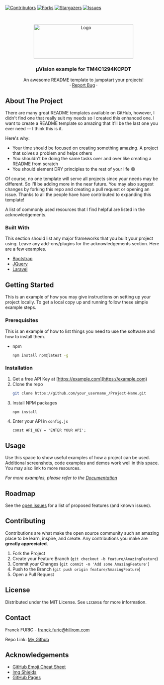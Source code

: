 <!--
*** Thanks for checking out the Best-README-Template. If you have a suggestion
*** that would make this better, please fork the repo and create a pull request
*** or simply open an issue with the tag "enhancement".
*** Thanks again! Now go create something AMAZING! :D
-->



<!-- PROJECT SHIELDS -->
<!--
*** I'm using markdown "reference style" links for readability.
*** Reference links are enclosed in brackets [ ] instead of parentheses ( ).
*** See the bottom of this document for the declaration of the reference variables
*** for contributors-url, forks-url, etc. This is an optional, concise syntax you may use.
*** https://www.markdownguide.org/basic-syntax/#reference-style-links
-->
[![Contributors][contributors-shield]][contributors-url]
[![Forks][forks-shield]][forks-url]
[![Stargazers][stars-shield]][stars-url]
[![Issues][issues-shield]][issues-url]


<br />
<p align="center">
  <a href="https://www.google.com/search?q=hillrom&rlz=1C1GCEB_enFR960FR960&sxsrf=ALeKk00-e2siy3FXApBOwrzDKtTtTq8hig:1626471441046&tbm=isch&source=iu&ictx=1&fir=VHKhhGU5j6oeZM%252CC1FRpM6AvtwrqM%252C%252Fm%252F09xwxg&vet=1&usg=AI4_-kS2CyWkyb4GVVnG3fsUlK57Rxo-kw&sa=X&ved=2ahUKEwjb8uujxujxAhVCyqQKHY4UACIQ_B16BAg3EAI#imgrc=VHKhhGU5j6oeZM">
    <img src="https://upload.wikimedia.org/wikipedia/en/thumb/0/0d/Logo-hillrom-1-.svg/320px-Logo-hillrom-1-.svg.png" alt="Logo" width="320" height="111">
  </a>

  <h3 align="center">µVision example for TM4C1294KCPDT</h3>

  <p align="center">
    An awesome README template to jumpstart your projects!
    <br />
    ·
    <a href="https://github.com/francknos/SmallProjectForTests/issues">Report Bug</a>
    ·
  </p>
</p>




<!-- TABLE OF CONTENTS 
<details open="open">
  <summary>Table of Contents</summary>
  <ol>
    <li>
      <a href="#about-the-project">About The Project</a>
      <ul>
        <li><a href="#built-with">Built With</a></li>
      </ul>
    </li>
    <li>
      <a href="#getting-started">Getting Started</a>
      <ul>
        <li><a href="#prerequisites">Prerequisites</a></li>
        <li><a href="#installation">Installation</a></li>
      </ul>
    </li>
    <li><a href="#usage">Usage</a></li>
    <li><a href="#roadmap">Roadmap</a></li>
    <li><a href="#contributing">Contributing</a></li>
    <li><a href="#license">License</a></li>
    <li><a href="#contact">Contact</a></li>
    <li><a href="#acknowledgements">Acknowledgements</a></li>
  </ol>
</details>
-->



<!-- ABOUT THE PROJECT -->
## About The Project

There are many great README templates available on GitHub, however, I didn't find one that really suit my needs so I created this enhanced one. I want to create a README template so amazing that it'll be the last one you ever need -- I think this is it.

Here's why:
* Your time should be focused on creating something amazing. A project that solves a problem and helps others
* You shouldn't be doing the same tasks over and over like creating a README from scratch
* You should element DRY principles to the rest of your life :smile:

Of course, no one template will serve all projects since your needs may be different. So I'll be adding more in the near future. You may also suggest changes by forking this repo and creating a pull request or opening an issue. Thanks to all the people have have contributed to expanding this template!

A list of commonly used resources that I find helpful are listed in the acknowledgements.

### Built With

This section should list any major frameworks that you built your project using. Leave any add-ons/plugins for the acknowledgements section. Here are a few examples.
* [Bootstrap](https://getbootstrap.com)
* [JQuery](https://jquery.com)
* [Laravel](https://laravel.com)



<!-- GETTING STARTED -->
## Getting Started

This is an example of how you may give instructions on setting up your project locally.
To get a local copy up and running follow these simple example steps.

### Prerequisites

This is an example of how to list things you need to use the software and how to install them.
* npm
  ```sh
  npm install npm@latest -g
  ```

### Installation

1. Get a free API Key at [https://example.com](https://example.com)
2. Clone the repo
   ```sh
   git clone https://github.com/your_username_/Project-Name.git
   ```
3. Install NPM packages
   ```sh
   npm install
   ```
4. Enter your API in `config.js`
   ```JS
   const API_KEY = 'ENTER YOUR API';
   ```



<!-- USAGE EXAMPLES -->
## Usage

Use this space to show useful examples of how a project can be used. Additional screenshots, code examples and demos work well in this space. You may also link to more resources.

_For more examples, please refer to the [Documentation](https://example.com)_



<!-- ROADMAP -->
## Roadmap

See the [open issues](https://github.com/othneildrew/Best-README-Template/issues) for a list of proposed features (and known issues).



<!-- CONTRIBUTING -->
## Contributing

Contributions are what make the open source community such an amazing place to be learn, inspire, and create. Any contributions you make are **greatly appreciated**.

1. Fork the Project
2. Create your Feature Branch (`git checkout -b feature/AmazingFeature`)
3. Commit your Changes (`git commit -m 'Add some AmazingFeature'`)
4. Push to the Branch (`git push origin feature/AmazingFeature`)
5. Open a Pull Request



<!-- LICENSE -->
## License

Distributed under the MIT License. See `LICENSE` for more information.



<!-- CONTACT -->
## Contact

Franck FURIC - franck.furic@hillrom.com

Repo Link: [My Github](https://github.com/francknos/SmallProjectForTests/issues)



<!-- ACKNOWLEDGEMENTS -->
## Acknowledgements
* [GitHub Emoji Cheat Sheet](https://www.webpagefx.com/tools/emoji-cheat-sheet)
* [Img Shields](https://shields.io)
* [GitHub Pages](https://pages.github.com)




<!-- MARKDOWN LINKS & IMAGES -->
<!-- https://www.markdownguide.org/basic-syntax/#reference-style-links -->
[contributors-shield]: https://img.shields.io/github/contributors/francknos/SmallProjectForTests?style=for-the-badge
[contributors-url]: https://github.com/francknos/SmallProjectForTests/graphs/contributors
[forks-shield]: https://img.shields.io/github/forks/francknos/Best-README-Template.svg?style=for-the-badge
[forks-url]: https://github.com/francknos/SmallProjectForTests/network/members
[stars-shield]: https://img.shields.io/github/stars/francknos/SmallProjectForTests?style=for-the-badge
[stars-url]: https://github.com/francknos/SmallProjectForTests/issues
[issues-shield]: https://img.shields.io/github/issues/francknos/SmallProjectForTests?style=for-the-badge
[issues-url]: https://github.com/francknos/SmallProjectForTests/issues
